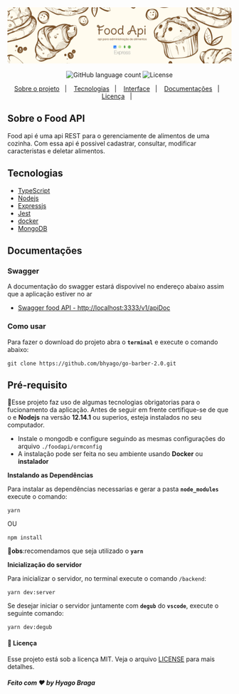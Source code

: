 <img alt="Gobarber" src="./github/capa.png"/>

<p align="center">
  <img alt="GitHub language count" src="https://img.shields.io/badge/Languages-1-blue">
  <img alt="License" src="https://img.shields.io/badge/license-MIT-lightgrey">
  </a>
</p>

<p align="center">
  <a href="#sobre-o-gobarber">Sobre o projeto</a>&nbsp;&nbsp;&nbsp;|&nbsp;&nbsp;&nbsp;
  <a href="#tecnologias">Tecnologias</a>&nbsp;&nbsp;&nbsp;|&nbsp;&nbsp;&nbsp;
  <a href="#interface">Interface</a>&nbsp;&nbsp;&nbsp;|&nbsp;&nbsp;&nbsp;
  <a href="#documentações">Documentações</a>&nbsp;&nbsp;&nbsp;|&nbsp;&nbsp;&nbsp;
  <a href="#licença">Licença</a>&nbsp;&nbsp;&nbsp;|&nbsp;&nbsp;&nbsp;
</p>

## Sobre o Food API
Food api é uma api REST para o gerenciamente de alimentos de uma cozinha. Com essa api é possivel cadastrar, consultar, modificar caracteristas e deletar alimentos.

## Tecnologias
 - [TypeScript](https://www.typescriptlang.org/)
 - [ Nodejs ]( https://nodejs.org/en/ )
 - [ Expressjs ]( https://expressjs.com/pt-br/ )
 - [ Jest ]( https://jestjs.io/ )
 - [ docker ]( https://hub.docker.com/ )
 - [ MongoDB]( https://www.mongodb.com/cloud/atlas )

  ## Documentações
  ### Swagger
  A documentação do swagger estará dispovivel no endereço abaixo assim que  a aplicação estiver no ar
 - [Swagger food API - http://localhost:3333/v1/apiDoc](http://localhost:3333/v1/apiDoc)
  ### Como usar
   Para fazer o download do projeto abra o **```terminal```** e execute o comando abaixo:
  ```
  git clone https://github.com/bhyago/go-barber-2.0.git
  ```

  ## Pré-requisito
:rotating_light:Esse projeto faz uso de algumas tecnologias obrigatorias para o fucionamento da aplicação. Antes de seguir em frente certifique-se de que o e **Nodejs** na versão **12.14.1** ou superios, esteja instalados no seu computador.

- Instale o mongodb e configure seguindo as mesmas configurações do arquivo ``./foodapi/ormconfig``
- A instalação pode ser feita no seu ambiente usando **Docker** ou **instalador**


**Instalando as Dependências**

  Para instalar as dependências necessarias e gerar a pasta **```node_modules```** execute o comando:
  ```
  yarn
  ```
  OU
  ```
  npm install
  ```
  :rotating_light:**obs**:recomendamos que seja utilizado o **``yarn``**


**Inicialização do servidor**

  Para inicializar o servidor, no terminal execute o comando ``/backend``:
  ```
  yarn dev:server
  ```
  Se desejar iniciar o servidor juntamente com **```degub```** do **```vscode```**, execute o seguinte comando:
  ```
  yarn dev:degub
  ```

#### :memo: Licença

  Esse projeto está sob a licença MIT. Veja o arquivo [LICENSE](LICENSE.md) para mais detalhes.


 ##### **Feito com :heart: by Hyago Braga**


